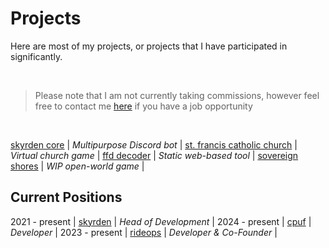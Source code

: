 # Projects
Here are most of my projects, or projects that I have participated in significantly.

<br/>

> Please note that I am not currently taking commissions, however feel free to contact me [here](contact) if you have a job opportunity

<br/>

[skyrden core](/projects/skyrden-core) | *Multipurpose Discord bot* |
[st. francis catholic church](/projects/st-francis) | *Virtual church game* |
[ffd decoder](/projects/ffd-decoder) | *Static web-based tool* |
[sovereign shores](/projects/sovereign-shores) | *WIP open-world game* |

## Current Positions

2021 - present | [skyrden](https://discord.gg/skyrden) | *Head of Development* |
2024 - present | [cpuf](https://discord.gg/ctbKj67f2Q) | *Developer* |
2023 - present | [rideops](https://discord.gg/qUbsjjEJFx) | *Developer & Co-Founder* |